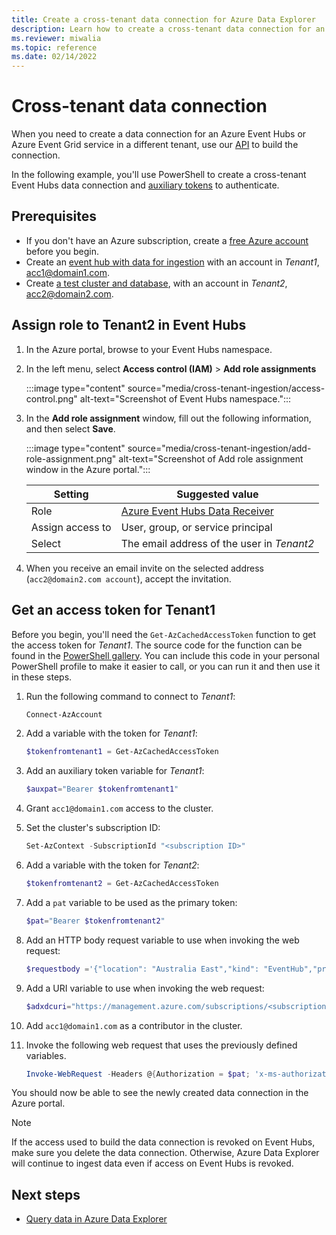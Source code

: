 ```yaml
---
title: Create a cross-tenant data connection for Azure Data Explorer
description: Learn how to create a cross-tenant data connection for an Azure Event Hubs or Azure Event Grid service in a different tenant
ms.reviewer: miwalia
ms.topic: reference
ms.date: 02/14/2022
---
```

# Cross-tenant data connection

When you need to create a data connection for an Azure Event Hubs or Azure Event Grid service in a different tenant, use our [API](/rest/api/azurerekusto/dataconnections/createorupdate) to build the connection.

In the following example, you'll use PowerShell to create a cross-tenant Event Hubs data connection and [auxiliary tokens](/azure/azure-resource-manager/management/authenticate-multi-tenant) to authenticate.

## Prerequisites

* If you don't have an Azure subscription, create a [free Azure account](https://azure.microsoft.com/free/) before you begin.
* Create an [event hub with data for ingestion](ingest-data-event-hub.md#create-an-event-hub) with an account in *Tenant1*, acc1@domain1.com.
* Create [a test cluster and database](create-cluster-database-portal.md), with an account in *Tenant2*, acc2@domain2.com.

## Assign role to Tenant2 in Event Hubs

1. In the Azure portal, browse to your Event Hubs namespace.
1. In the left menu, select **Access control (IAM)** > **Add role assignments**

    :::image type="content" source="media/cross-tenant-ingestion/access-control.png" alt-text="Screenshot of Event Hubs namespace.":::

1. In the **Add role assignment** window, fill out the following information, and then select **Save**.

    :::image type="content" source="media/cross-tenant-ingestion/add-role-assignment.png" alt-text="Screenshot of Add role assignment window in the Azure portal.":::

    |**Setting** | **Suggested value** |
    |---|---|
    | Role | [Azure Event Hubs Data Receiver](/azure/role-based-access-control/built-in-roles) |
    | Assign access to | User, group, or service principal |
    | Select | The email address of the user in *Tenant2* |

1. When you receive an email invite on the selected address (`acc2@domain2.com account`), accept the invitation.

## Get an access token for Tenant1

Before you begin, you'll need the `Get-AzCachedAccessToken` function to get the access token for *Tenant1*. The source code for the function can be found in the [PowerShell gallery](https://www.powershellgallery.com/packages/AzureSimpleREST/0.2.64/Content/internal%5Cfunctions%5CGet-AzCachedAccessToken.ps1). You can include this code in your personal PowerShell profile to make it easier to call, or you can run it and then use it in these steps.

1. Run the following command to connect to *Tenant1*:

    ```PowerShell
    Connect-AzAccount
    ```

1. Add a variable with the token for *Tenant1*:

    ```PowerShell
    $tokenfromtenant1 = Get-AzCachedAccessToken
    ```

1. Add an auxiliary token variable for *Tenant1*:

    ```PowerShell
    $auxpat="Bearer $tokenfromtenant1"
    ```

1. Grant `acc1@domain1.com` access to the cluster.
1. Set the cluster's subscription ID:

    ```PowerShell
    Set-AzContext -SubscriptionId "<subscription ID>"
    ```

1. Add a variable with the token for *Tenant2*:

    ```PowerShell
    $tokenfromtenant2 = Get-AzCachedAccessToken
    ```

1. Add a `pat` variable to be used as the primary token:

    ```PowerShell
    $pat="Bearer $tokenfromtenant2"
    ```

1. Add an HTTP body request variable to use when invoking the web request:

    ```PowerShell
    $requestbody ='{"location": "Australia East","kind": "EventHub","properties": { "eventHubResourceId": "/subscriptions/<subscription ID>/resourceGroups/<resource group name>/providers/Microsoft.EventHub/namespaces/<event hub namespace name>/eventhubs/<event hub name>","consumerGroup": "$Default","dataFormat": "JSON", "tableName": "<ADX table name>", "mappingRuleName": "<ADX table mapping name>"}}'
    ```

1. Add a URI variable to use when invoking the web request:

    ```PowerShell
    $adxdcuri="https://management.azure.com/subscriptions/<subscription ID>/resourceGroups/<resource group name>/providers/Microsoft.Kusto/clusters/<adx cluster name>/databases/<adx db name>/dataconnections/<adx data connection name>?api-version=2020-02-15"
    ```

1. Add `acc1@domain1.com` as a contributor in the cluster.
1. Invoke the following web request that uses the previously defined variables.

    ```PowerShell
    Invoke-WebRequest -Headers @{Authorization = $pat; 'x-ms-authorization-auxiliary' = $auxpat} -Uri $adxdcuri -Body $requestbody -Method PUT -ContentType 'application/json'
    ```

You should now be able to see the newly created data connection in the Azure portal.

> [!NOTE]
> If the access used to build the data connection is revoked on Event Hubs, make sure you delete the data connection. Otherwise, Azure Data Explorer will continue to ingest data even if access on Event Hubs is revoked.

## Next steps

* [Query data in Azure Data Explorer](web-query-data.md)
